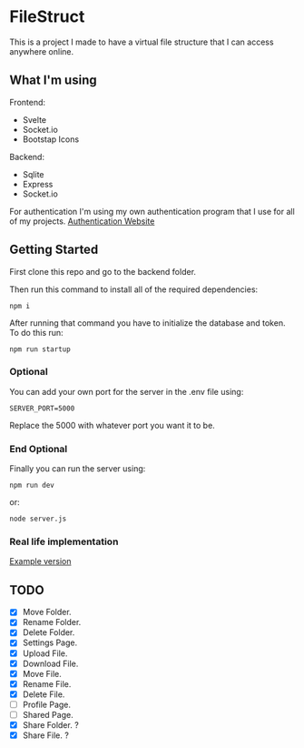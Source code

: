 # FileStruct

This is a project I made to have a virtual file structure that I can access anywhere online.

## What I'm using

Frontend:

- Svelte
- Socket.io
- Bootstap Icons

Backend:

- Sqlite
- Express
- Socket.io

For authentication I'm using my own authentication program that I use for all of my projects.
[Authentication Website](https://auth.gruzservices.com)

## Getting Started

First clone this repo and go to the backend folder.

Then run this command to install all of the required dependencies:

```
npm i
```

After running that command you have to initialize the database and token. To do this run:

```
npm run startup
```

### Optional

You can add your own port for the server in the .env file using:

```
SERVER_PORT=5000
```

Replace the 5000 with whatever port you want it to be.

### End Optional

Finally you can run the server using:

```
npm run dev
```

or:

```
node server.js
```

### Real life implementation

[Example version](https://files.gruzservices.com)

## TODO

- [x] Move Folder.
- [x] Rename Folder.
- [x] Delete Folder.
- [x] Settings Page.
- [x] Upload File.
- [x] Download File.
- [x] Move File.
- [x] Rename File.
- [x] Delete File.
- [ ] Profile Page.
- [ ] Shared Page.
- [x] Share Folder. ?
- [x] Share File. ?
